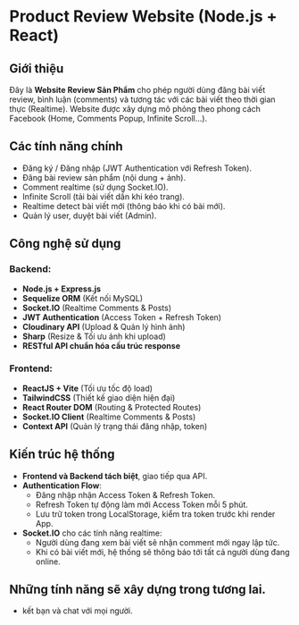# Product Review Website (Node.js + React)

## Giới thiệu
Đây là **Website Review Sản Phẩm** cho phép người dùng đăng bài viết review, bình luận (comments) và tương tác với các bài viết theo thời gian thực (Realtime). Website được xây dựng mô phỏng theo phong cách Facebook (Home, Comments Popup, Infinite Scroll...).

## Các tính năng chính
- Đăng ký / Đăng nhập (JWT Authentication với Refresh Token).
- Đăng bài review sản phẩm (nội dung + ảnh).
- Comment realtime (sử dụng Socket.IO).
- Infinite Scroll (tải bài viết dần khi kéo trang).
- Realtime detect bài viết mới (thông báo khi có bài mới).
- Quản lý user, duyệt bài viết (Admin).

## Công nghệ sử dụng
### Backend:
- **Node.js + Express.js**
- **Sequelize ORM** (Kết nối MySQL)
- **Socket.IO** (Realtime Comments & Posts)
- **JWT Authentication** (Access Token + Refresh Token)
- **Cloudinary API** (Upload & Quản lý hình ảnh)
- **Sharp** (Resize & Tối ưu ảnh khi upload)
- **RESTful API chuẩn hóa cấu trúc response**

### Frontend:
- **ReactJS + Vite** (Tối ưu tốc độ load)
- **TailwindCSS** (Thiết kế giao diện hiện đại)
- **React Router DOM** (Routing & Protected Routes)
- **Socket.IO Client** (Realtime Comments & Posts)
- **Context API** (Quản lý trạng thái đăng nhập, token)

## Kiến trúc hệ thống
- **Frontend và Backend tách biệt**, giao tiếp qua API.
- **Authentication Flow**: 
  - Đăng nhập nhận Access Token & Refresh Token.
  - Refresh Token tự động làm mới Access Token mỗi 5 phút.
  - Lưu trữ token trong LocalStorage, kiểm tra token trước khi render App.
- **Socket.IO** cho các tính năng realtime:
  - Người dùng đang xem bài viết sẽ nhận comment mới ngay lập tức.
  - Khi có bài viết mới, hệ thống sẽ thông báo tới tất cả người dùng đang online.

## Những tính năng sẽ xây dựng trong tương lai.
- kết bạn và chat với mọi người.
